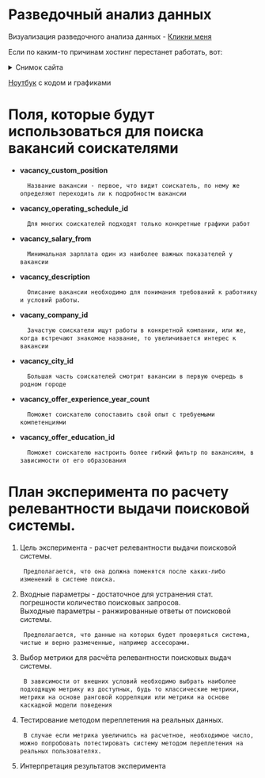 # Разведочный анализ данных
Визуализация разведочного анализа данных - [Кликни меня](https://nikonovone.herokuapp.com/) 

Если по каким-то причинам хостинг перестанет работать, вот:
<details> 
  <summary>
   Снимок сайта 
  </summary>
  <img src="https://github.com/nikonovone/App_Nikonov/blob/master/snap.png"/>
</details>

[Ноутбук](baseline.ipynb) с кодом и графиками 

# Поля, которые будут использоваться для поиска вакансий соискателями

- **vacancy_custom_position**
    
        Название вакансии - первое, что видит соискатель, по нему же определяют переходить ли к подробностм вакансии

- **vacancy_operating_schedule_id**
        
        Для многих соискателей подходят только конкретные графики работ
- **vacancy_salary_from**

        Минимальная зарплата один из наиболее важных показателей у вакансии
- **vacancy_description**

        Описание вакансии необходимо для понимания требований к работнику и условий работы.
- **vacany_company_id**

        Зачастую соискатели ищут работы в конкретной компании, или же, когда встречают знакомое название, то увеличивается интерес к вакансии
- **vacancy_city_id**

        Большая часть соискателей смотрит вакансии в первую очередь в родном городе
- **vacancy_offer_experience_year_count**

        Поможет соискателю сопоставить свой опыт с требуемыми компетенциями
- **vacancy_offer_education_id**

        Поможет соискателю настроить более гибкий фильтр по вакансиям, в зависимости от его образования

# План эксперимента по расчету релевантности выдачи поисковой системы.
1. Цель эксперимента - расчет релевантности выдачи поисковой системы.

        Предполагается, что она должна поменятся после каких-либо изменений в системе поиска.
2. Входные параметры - достаточное для устранения стат. погрешности количество поисковых запросов.          
Выходные параметры - ранжированные ответы от поисковой системы.

        Предполагается, что данные на которых будет проверяться система, чистые и верно размеченные, например ассесорами.
3. Выбор метрики для расчёта релевантности поисковых выдач системы.

        В зависимости от внешних условий необходимо выбрать наиболее подходящую метрику из доступных, будь то классические метрики, метрики на основе ранговой корреляции или метрики на основе каскадной модели поведения
4. Тестирование методом переплетения на реальных данных.

        В случае если метрика увеличилсь на расчетное, необходимое число, можно попробовать потестировать систему методом переплетения на реальных пользователях.

5. Интерпретация результатов эксперимента
